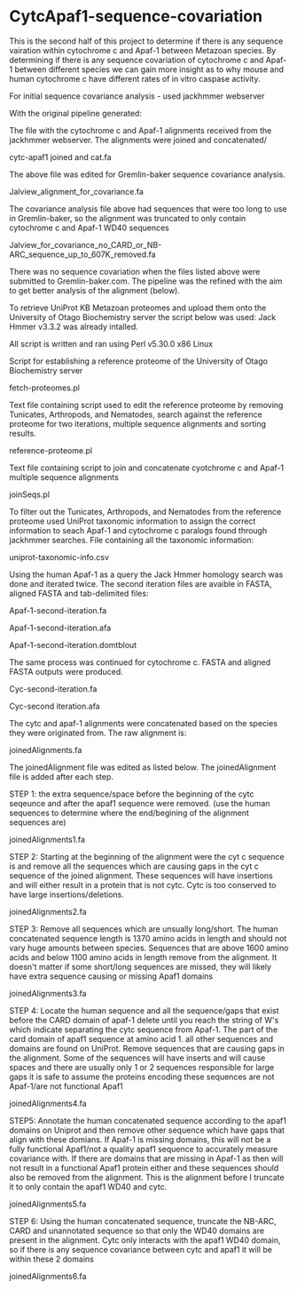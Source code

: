 # CytcApaf1-sequence-covariation
This is the second half of this project to determine if there is any sequence vairation within cytochrome c and Apaf-1 between Metazoan species. By determining if there is any sequence covariation of cytochrome c and Apaf-1 between different species we can gain more insight as to why mouse and human cytochrome c have different rates of in vitro caspase activity.

For initial sequence covariance analysis - used jackhmmer webserver

With the original pipeline generated:

The file with the cytochrome c and Apaf-1 alignments received from the jackhmmer webserver. The alignments were joined and concatenated/

cytc-apaf1 joined and cat.fa 

The above file was edited for Gremlin-baker sequence covariance analysis. 

Jalview_alignment_for_covariance.fa

The covariance analysis file above had sequences that were too long to use in Gremlin-baker, so the alignment was truncated to only contain cytochrome c and Apaf-1 WD40 sequences

Jalview_for_covariance_no_CARD_or_NB-ARC_sequence_up_to_607K_removed.fa

There was no sequence covariation when the files listed above were submitted to Gremlin-baker.com. The pipeline was the refined with the aim to get better analysis of the alignment (below).

To retrieve UniProt KB Metazoan proteomes and upload them onto the University of Otago Biochemistry server the script below was used: Jack Hmmer v3.3.2 was already intalled. 

All script is written and ran using Perl v5.30.0 x86 Linux

Script for establishing a reference proteome of the University of Otago Biochemistry server

fetch-proteomes.pl

Text file containing script used to edit the reference proteome by removing Tunicates, Arthropods, and Nematodes, search against the reference proteome for two iterations, multiple sequence alignments and sorting results. 

reference-proteome.pl

Text file containing script to join and concatenate cyotchrome c and Apaf-1 multiple sequence alignments

joinSeqs.pl

To filter out the Tunicates, Arthropods, and Nematodes from the reference proteome used UniProt taxonomic information to assign the correct information to seach Apaf-1 and cytochrome c paralogs found through jackhmmer searches. File containing all the taxonomic information:

uniprot-taxonomic-info.csv

Using the human Apaf-1 as a query the Jack Hmmer homology search was done and iterated twice. The second iteration files are avaible in FASTA, aligned FASTA and tab-delimited files:

Apaf-1-second-iteration.fa

Apaf-1-second-iteration.afa

Apaf-1-second-iteration.domtblout

The same process was continued for cytochrome c. FASTA and aligned FASTA outputs were produced. 

Cyc-second-iteration.fa

Cyc-second iteration.afa

The cytc and apaf-1 alignments were concatenated based on the species they were originated from. The raw alignment is:

joinedAlignments.fa

The joinedAlignment file was edited as listed below. The joinedAlignment file is added after each step. 

STEP 1: the extra sequence/space before the beginning of the cytc seqeunce and after the apaf1 sequence were removed. (use the human sequences to determine where the end/begining of the alignment sequences are)

joinedAlignments1.fa

STEP 2: Starting at the beginning of the alignment were the cyt c sequence is and remove all the sequences which are causing gaps in the cyt c sequence of the joined alignment. These sequences will have insertions and will either result in a protein that is not cytc. Cytc is too conserved to have large insertions/deletions.

joinedAlignments2.fa

STEP 3: Remove all sequences which are unsually long/short. The human concatenated sequence length is 1370 amino acids in length and should not vary huge amounts between species. Sequences that are above 1600 amino acids and below 1100 amino acids in length remove from the alignment. It doesn't matter if some short/long sequences are missed, they will likely have extra sequence causing or missing Apaf1 domains

joinedAlignments3.fa

STEP 4: Locate the human sequence and all the sequence/gaps that exist before the CARD domain of apaf-1 delete until you reach the string of W's which indicate separating the cytc sequence from Apaf-1. The part of the card domain of apaf1 sequence at amino acid 1. all other sequences and domains are found on UniProt. Remove sequences that are causing gaps in the alignment. Some of the sequences will have inserts and will cause spaces and there are usually only 1 or 2 sequences responsible for large gaps it is safe to assume the proteins encoding these sequences are not Apaf-1/are not functional Apaf1

joinedAlignments4.fa

STEP5: Annotate the human concatenated sequence according to the apaf1 domains on Uniprot and then remove other sequence which have gaps that align with these domians. If Apaf-1 is missing domains, this will not be a fully functional Apaf1/not a quality apaf1 sequence to accurately measure covariance with. If there are domains that are missing in Apaf-1 as then will not result in a functional Apaf1 protein either and these sequences should also be removed from the alignment. This is the alignment before I truncate it to only contain the apaf1 WD40 and cytc.

joinedAlignments5.fa

STEP 6: Using the human concatenated sequence, truncate the NB-ARC, CARD and unannotated sequence so that only the WD40 domains are present in the alignment. Cytc only interacts with the apaf1 WD40 domain, so if there is any sequence covariance between cytc and apaf1 it will be within these 2 domains 

joinedAlignments6.fa



